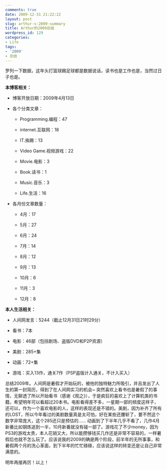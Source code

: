 ```yaml
---
comments: true
date: 2009-12-31 21:22:22
layout: post
slug: arthur-s-2009-summary
title: Arthur的2009总结
wordpress_id: 129
categories:
- Life
tags:
- '2009'
- 总结
---
```


罗列一下数据，这年头打篮球踢足球都是数据说话，读书也是工作也是，当然过日子也是。




**本博客相关：**






  * 博客开放日期：2009年4月13日


  * 各个分类文章：


    * Programming.编程：47


    * internet.互联网：18


    * IT.挨踢：13


    * Video Game.视频游戏：22


    * Movie.电影：3


    * Book.读书：1


    * Music.音乐：3


    * Life.生活：16





  * 各月份文章数量：


    * 4月：17


    * 5月：27


    * 6月：24


    * 7月：14


    * 8月：12


    * 9月：13


    * 10月：6


    * 11月：3


    * 12月：8







**本人生活相关：**






  * 人间网发言：5244（截止12月31日21时29分）


  * 看书：7本


  * 电影：46部（包括剧场、盗版DVD和P2P资源）


  * 美剧：285+集


  * 动画：72+集


  * 游戏：买入13作，通关7作（PSP盗版计入通关，不计入买入）




总结2009年。人间网是暑假才开始玩的，被他的独特魅力所吸引，并且发出了人生的第一封简历，得到了在人间网实习的机会~  突然喜欢上看书也是暑假了的事情，无聊透了所以开始看书（感谢《观之》），于是疯狂的喜欢上了计算机类的书籍，希望明年可以看超过20本书。电影看得差不多，一星期一部的频度这样子，还可以，作为一个喜欢电影的人，这样的表现还是不错的。美剧，因为补齐了所有的LOST，所以今年看过的美剧数量真是太可怕，好在某些还腰斩了，要不然这个数字非常庞大，这个285还只是预估的…… 动画到了下半年几乎不看了，几作4月新番比如钢炼追到一半，10月新番就没有碰一部了。游戏花了不少money，因为PS3的游戏太贵，本人花销又大，所以能攒够钱买几作还是非常不容易的，一样暑假后也就不怎么玩了。应该说我的2009的确是两个阶段，前半年的无所事事，和暑假两个月的洗心革面，到下半年的忙忙碌碌，应该说这样的转变还是让自己非常满意的。




明年再接再厉！以上！



